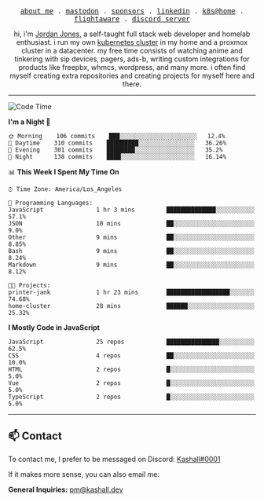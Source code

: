 <p align="center">
  <samp>
    <a href="https://jordanjones.org/">about me</a> .
    <a href="https://mastodon.social/@kashall">mastodon</a> .
    <a href="https://github.com/sponsors/kashalls">sponsors</a> .
    <a href="https://linkedin.com/in/jordpjones">linkedin</a> .
    <a href="https://github.com/kashalls/home-cluster">k8s@home</a> .
    <a href="https://flightaware.com/adsb/stats/user/kashalls">flightaware</a> .
    <a href="https://discord.gg/ctgrp8k">discord server</a>
  </samp>
</p>

<p align="center">hi, i'm <a href="https://jordanjones.org/">Jordan Jones</a>, a self-taught full stack web developer and homelab enthusiast. i run my own <a href="https://github.com/kashalls/home-cluster">kubernetes cluster</a> in my home and a proxmox cluster in a datacenter. my free time consists of watching anime and tinkering with sip devices, pagers, ads-b, writing custom integrations for products like freepbx, whmcs, wordpress, and many more. i often find myself creating extra repositories and creating projects for myself here and there. </p>

---

<!--START_SECTION:waka-->
![Code Time](http://img.shields.io/badge/Code%20Time-1%2C230%20hrs%2055%20mins-blue)

**I'm a Night 🦉** 

```text
🌞 Morning    106 commits    ███░░░░░░░░░░░░░░░░░░░░░░   12.4% 
🌆 Daytime    310 commits    █████████░░░░░░░░░░░░░░░░   36.26% 
🌃 Evening    301 commits    ████████░░░░░░░░░░░░░░░░░   35.2% 
🌙 Night      138 commits    ████░░░░░░░░░░░░░░░░░░░░░   16.14%

```


📊 **This Week I Spent My Time On** 

```text
⌚︎ Time Zone: America/Los_Angeles

💬 Programming Languages: 
JavaScript               1 hr 3 mins         ██████████████░░░░░░░░░░░   57.1% 
JSON                     10 mins             ██░░░░░░░░░░░░░░░░░░░░░░░   9.0% 
Other                    9 mins              ██░░░░░░░░░░░░░░░░░░░░░░░   8.85% 
Bash                     9 mins              ██░░░░░░░░░░░░░░░░░░░░░░░   8.24% 
Markdown                 9 mins              ██░░░░░░░░░░░░░░░░░░░░░░░   8.12%

🐱‍💻 Projects: 
printer-jank             1 hr 23 mins        ██████████████████░░░░░░░   74.68% 
home-cluster             28 mins             ██████░░░░░░░░░░░░░░░░░░░   25.32%

```

**I Mostly Code in JavaScript** 

```text
JavaScript               25 repos            ███████████████░░░░░░░░░░   62.5% 
CSS                      4 repos             ██░░░░░░░░░░░░░░░░░░░░░░░   10.0% 
HTML                     2 repos             █░░░░░░░░░░░░░░░░░░░░░░░░   5.0% 
Vue                      2 repos             █░░░░░░░░░░░░░░░░░░░░░░░░   5.0% 
TypeScript               2 repos             █░░░░░░░░░░░░░░░░░░░░░░░░   5.0%

```



<!--END_SECTION:waka-->

---

## 📫 Contact

To contact me, I prefer to be messaged on Discord:  [Kashall#0001](https://discord.com/users/201077739589992448)

If it makes more sense, you can also email me:

**General Inquiries:** pm@kashall.dev  
